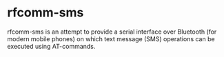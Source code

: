 rfcomm-sms
==========

rfcomm-sms is an attempt to provide a serial interface over Bluetooth (for modern mobile phones) on which text message (SMS) operations can be executed using AT-commands.
